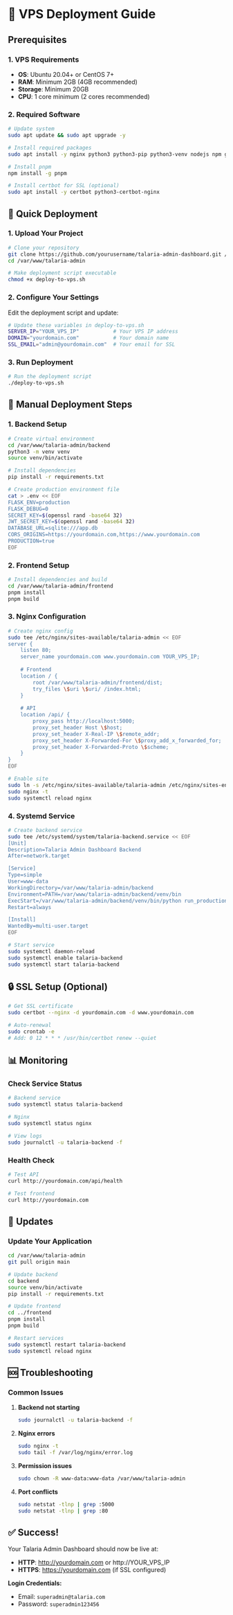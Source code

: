 # 🚀 VPS Deployment Guide

## Prerequisites

### 1. VPS Requirements
- **OS**: Ubuntu 20.04+ or CentOS 7+
- **RAM**: Minimum 2GB (4GB recommended)
- **Storage**: Minimum 20GB
- **CPU**: 1 core minimum (2 cores recommended)

### 2. Required Software
```bash
# Update system
sudo apt update && sudo apt upgrade -y

# Install required packages
sudo apt install -y nginx python3 python3-pip python3-venv nodejs npm git curl postgresql postgresql-contrib

# Install pnpm
npm install -g pnpm

# Install certbot for SSL (optional)
sudo apt install -y certbot python3-certbot-nginx
```

## 🚀 Quick Deployment

### 1. Upload Your Project
```bash
# Clone your repository
git clone https://github.com/yourusername/talaria-admin-dashboard.git /var/www/talaria-admin
cd /var/www/talaria-admin

# Make deployment script executable
chmod +x deploy-to-vps.sh
```

### 2. Configure Your Settings
Edit the deployment script and update:
```bash
# Update these variables in deploy-to-vps.sh
SERVER_IP="YOUR_VPS_IP"           # Your VPS IP address
DOMAIN="yourdomain.com"           # Your domain name
SSL_EMAIL="admin@yourdomain.com"  # Your email for SSL
```

### 3. Run Deployment
```bash
# Run the deployment script
./deploy-to-vps.sh
```

## 🔧 Manual Deployment Steps

### 1. Backend Setup
```bash
# Create virtual environment
cd /var/www/talaria-admin/backend
python3 -m venv venv
source venv/bin/activate

# Install dependencies
pip install -r requirements.txt

# Create production environment file
cat > .env << EOF
FLASK_ENV=production
FLASK_DEBUG=0
SECRET_KEY=$(openssl rand -base64 32)
JWT_SECRET_KEY=$(openssl rand -base64 32)
DATABASE_URL=sqlite:///app.db
CORS_ORIGINS=https://yourdomain.com,https://www.yourdomain.com
PRODUCTION=true
EOF
```

### 2. Frontend Setup
```bash
# Install dependencies and build
cd /var/www/talaria-admin/frontend
pnpm install
pnpm build
```

### 3. Nginx Configuration
```bash
# Create nginx config
sudo tee /etc/nginx/sites-available/talaria-admin << EOF
server {
    listen 80;
    server_name yourdomain.com www.yourdomain.com YOUR_VPS_IP;
    
    # Frontend
    location / {
        root /var/www/talaria-admin/frontend/dist;
        try_files \$uri \$uri/ /index.html;
    }
    
    # API
    location /api/ {
        proxy_pass http://localhost:5000;
        proxy_set_header Host \$host;
        proxy_set_header X-Real-IP \$remote_addr;
        proxy_set_header X-Forwarded-For \$proxy_add_x_forwarded_for;
        proxy_set_header X-Forwarded-Proto \$scheme;
    }
}
EOF

# Enable site
sudo ln -s /etc/nginx/sites-available/talaria-admin /etc/nginx/sites-enabled/
sudo nginx -t
sudo systemctl reload nginx
```

### 4. Systemd Service
```bash
# Create backend service
sudo tee /etc/systemd/system/talaria-backend.service << EOF
[Unit]
Description=Talaria Admin Dashboard Backend
After=network.target

[Service]
Type=simple
User=www-data
WorkingDirectory=/var/www/talaria-admin/backend
Environment=PATH=/var/www/talaria-admin/backend/venv/bin
ExecStart=/var/www/talaria-admin/backend/venv/bin/python run_production.py
Restart=always

[Install]
WantedBy=multi-user.target
EOF

# Start service
sudo systemctl daemon-reload
sudo systemctl enable talaria-backend
sudo systemctl start talaria-backend
```

## 🔒 SSL Setup (Optional)

```bash
# Get SSL certificate
sudo certbot --nginx -d yourdomain.com -d www.yourdomain.com

# Auto-renewal
sudo crontab -e
# Add: 0 12 * * * /usr/bin/certbot renew --quiet
```

## 📊 Monitoring

### Check Service Status
```bash
# Backend service
sudo systemctl status talaria-backend

# Nginx
sudo systemctl status nginx

# View logs
sudo journalctl -u talaria-backend -f
```

### Health Check
```bash
# Test API
curl http://yourdomain.com/api/health

# Test frontend
curl http://yourdomain.com
```

## 🔄 Updates

### Update Your Application
```bash
cd /var/www/talaria-admin
git pull origin main

# Update backend
cd backend
source venv/bin/activate
pip install -r requirements.txt

# Update frontend
cd ../frontend
pnpm install
pnpm build

# Restart services
sudo systemctl restart talaria-backend
sudo systemctl reload nginx
```

## 🆘 Troubleshooting

### Common Issues

1. **Backend not starting**
   ```bash
   sudo journalctl -u talaria-backend -f
   ```

2. **Nginx errors**
   ```bash
   sudo nginx -t
   sudo tail -f /var/log/nginx/error.log
   ```

3. **Permission issues**
   ```bash
   sudo chown -R www-data:www-data /var/www/talaria-admin
   ```

4. **Port conflicts**
   ```bash
   sudo netstat -tlnp | grep :5000
   sudo netstat -tlnp | grep :80
   ```

## ✅ Success!

Your Talaria Admin Dashboard should now be live at:
- **HTTP**: http://yourdomain.com or http://YOUR_VPS_IP
- **HTTPS**: https://yourdomain.com (if SSL configured)

**Login Credentials:**
- Email: `superadmin@talaria.com`
- Password: `superadmin123456`
